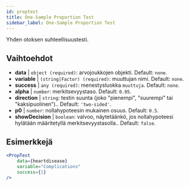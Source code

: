 ```yaml
---
id: proptest
title: One-Sample Proportion Test
sidebar_label: One-Sample Proportion Test
---
```


Yhden otoksen suhteellisuustesti.

## Vaihtoehdot

* __data__ | `object (required)`: arvojoukkojen objekti. Default: `none`.
* __variable__ | `(string|Factor) (required)`: muuttujan nimi. Default: `none`.
* __success__ | `any (required)`: menestysluokka `muuttuja`. Default: `none`.
* __alpha__ | `number`: merkitsevyystaso. Default: `0.05`.
* __direction__ | `string`: testin suunta (joko "pienempi", "suurempi" tai "kaksipuolinen").. Default: `'two-sided'`.
* __p0__ | `number`: nollahypoteesin mukainen osuus. Default: `0.5`.
* __showDecision__ | `boolean`: valvoo, näytetäänkö, jos nollahypoteesi hylätään määritetyllä merkitsevyystasolla.. Default: `false`.


## Esimerkkejä

```jsx live
<PropTest
    data={heartdisease} 
    variable="Complications"
    success={1}
/>
```
